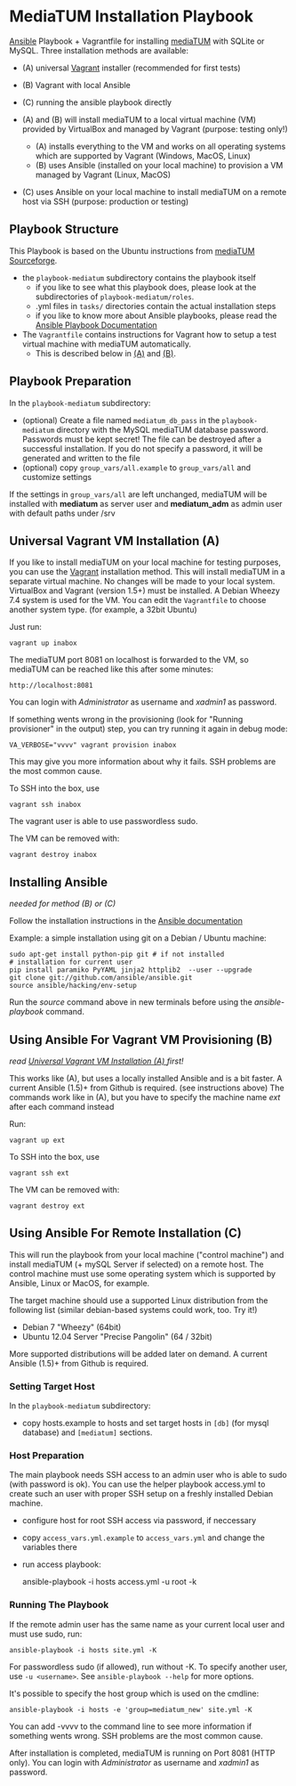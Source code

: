 MediaTUM Installation Playbook
==============================

[Ansible](http://ansible.com) Playbook + Vagrantfile for installing [mediaTUM](http://github.com/mediatum/mediatum/) with SQLite or MySQL.
Three installation methods are available:

* (A) universal [Vagrant](http://www.vagrantup.com) installer (recommended for first tests)
* (B) Vagrant with local Ansible
* (C) running the ansible playbook directly

* (A) and (B) will install mediaTUM to a local virtual machine (VM) provided by VirtualBox and managed by Vagrant (purpose: testing only!)
    * (A) installs everything to the VM and works on all operating systems which are supported by Vagrant (Windows, MacOS, Linux)
    * (B) uses Ansible (installed on your local machine) to provision a VM managed by Vagrant (Linux, MacOS)

* (C) uses Ansible on your local machine to install mediaTUM on a remote host via SSH (purpose: production or testing) 

Playbook Structure
------------------

This Playbook is based on the Ubuntu instructions from [mediaTUM Sourceforge](http://mediatum.sourceforge.net/documentation/installation-instructions/installation-linux/).

* the `playbook-mediatum` subdirectory contains the playbook itself
    * if you like to see what this playbook does, please look at the subdirectories of `playbook-mediatum/roles`. 
    * .yml files in `tasks/` directories contain the actual installation steps
    * if you like to know more about Ansible playbooks, please read the [Ansible Playbook Documentation](http://docs.ansible.com/playbooks.html)
* The `Vagrantfile` contains instructions for Vagrant how to setup a test virtual machine with mediaTUM automatically. 
     * This is described below in [(A)](#universal-vagrant-vm-installation-a) and [(B)](#using-ansible-for-vagrant-vm-provisioning-b).

Playbook Preparation
--------------------

In the `playbook-mediatum` subdirectory:

* (optional) Create a file named `mediatum_db_pass` in the `playbook-mediatum` directory with the MySQL mediaTUM database password. Passwords must be kept secret! 
The file can be destroyed after a successful installation. If you do not specify a password, it will be generated and written to the file
* (optional) copy `group_vars/all.example` to `group_vars/all` and customize settings

If the settings in `group_vars/all` are left unchanged, mediaTUM will be installed with __mediatum__ as server user and __mediatum_adm__ as admin user with default paths under /srv


  
Universal Vagrant VM Installation (A)
-------------------------------------

If you like to install mediaTUM on your local machine for testing purposes, you can use the [Vagrant](http://vagrantup.com) installation method.
This will install mediaTUM in a separate virtual machine. No changes will be made to your local system. 
VirtualBox and Vagrant (version 1.5+) must be installed.
A Debian Wheezy 7.4 system is used for the VM. You can edit the `Vagrantfile` to choose another system type. (for example, a 32bit Ubuntu)

Just run:

    vagrant up inabox

The mediaTUM port 8081 on localhost is forwarded to the VM, so mediaTUM can be reached like this after some minutes:

    http://localhost:8081
    
You can login with _Administrator_ as username and _xadmin1_ as password.

If something wents wrong in the provisioning (look for "Running provisioner" in the output) step, you can try running it again in debug mode:

    VA_VERBOSE="vvvv" vagrant provision inabox

This may give you more information about why it fails. SSH problems are the most common cause.

To SSH into the box, use

    vagrant ssh inabox

The vagrant user is able to use passwordless sudo. 

The VM can be removed with:

    vagrant destroy inabox

Installing Ansible
------------------

_needed for method (B) or (C)_

Follow the installation instructions in the [Ansible documentation](http://docs.ansible.com/intro_installation.html#installing-the-control-machine)

Example: a simple installation using git on a Debian / Ubuntu machine:
    
    sudo apt-get install python-pip git # if not installed
    # installation for current user
    pip install paramiko PyYAML jinja2 httplib2  --user --upgrade
    git clone git://github.com/ansible/ansible.git
    source ansible/hacking/env-setup

Run the _source_ command above in new terminals before using the _ansible-playbook_ command.


Using Ansible For Vagrant VM Provisioning (B)
---------------------------------------------

*read [Universal Vagrant VM Installation (A) ](#universal-vagrant-vm-installation-a) first!*

This works like (A), but uses a locally installed Ansible and is a bit faster.
A current Ansible (1.5)+ from Github is required. (see instructions above)
The commands work like in (A), but you have to specify the machine name *ext* after each command instead

Run:

    vagrant up ext

To SSH into the box, use

    vagrant ssh ext

The VM can be removed with:

    vagrant destroy ext


Using Ansible For Remote Installation (C)
----------------------------------------

This will run the playbook from your local machine ("control machine") and install mediaTUM (+ mySQL Server if selected) on a remote host. 
The control machine must use some operating system which is supported by Ansible, Linux or MacOS, for example.

The target machine should use a supported Linux distribution from the following list (similar debian-based systems could work, too. Try it!)

* Debian 7 "Wheezy" (64bit)
* Ubuntu 12.04 Server "Precise Pangolin" (64 / 32bit)

More supported distributions will be added later on demand.
A current Ansible (1.5)+ from Github is required.

### Setting Target Host

In the `playbook-mediatum` subdirectory:

* copy hosts.example to hosts and set target hosts in `[db]` (for mysql database) and `[mediatum]` sections.

### Host Preparation
The main playbook needs SSH access to an admin user who is able to sudo (with password is ok).
You can use the helper playbook access.yml to create such an user with proper SSH setup on a freshly installed Debian machine.

* configure host for root SSH access via password, if neccessary
* copy `access_vars.yml.example` to `access_vars.yml` and change the variables there
* run access playbook:

    ansible-playbook -i hosts access.yml -u root -k


### Running The Playbook
If the remote admin user has the same name as your current local user and must use sudo, run:

    ansible-playbook -i hosts site.yml -K

For passwordless sudo (if allowed), run without -K. To specify another user, use `-u <username>`.
See `ansible-playbook --help` for more options.

It's possible to specify the host group which is used on the cmdline:

    ansible-playbook -i hosts -e 'group=mediatum_new' site.yml -K
    
You can add -vvvv to the command line to see more information if something wents wrong. SSH problems are the most common cause.

After installation is completed, mediaTUM is running on Port 8081 (HTTP only). You can login with _Administrator_ as username and _xadmin1_ as password.
